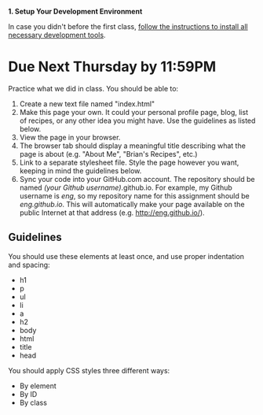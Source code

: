 **1. Setup Your Development Environment**

In case you didn't before the first class, [follow the instructions to install all necessary development tools](/kiei924-fall15/workbook/setup).

# Due Next Thursday by 11:59PM

Practice what we did in class.  You should be able to:

1. Create a new text file named "index.html"
2. Make this page your own. It could your personal profile page, blog, list of recipes, or any other idea you might have. Use the guidelines as listed below.
3. View the page in your browser.
4. The browser tab should display a meaningful title describing what the page is about (e.g. "About Me", "Brian's Recipes", etc.)
5. Link to a separate stylesheet file. Style the page however you want, keeping in mind the guidelines below.
6. Sync your code into your GitHub.com account. The repository should be named *(your Github username)*.github.io. For example, my Github username is *eng*, so my repository name for this assignment should be *eng.github.io*. This will automatically make your page available on the public Internet at that address (e.g. http://eng.github.io/).

## Guidelines

You should use these elements at least once, and use proper indentation and spacing:

* h1
* p
* ul
* li
* a
* h2
* body
* html
* title
* head

You should apply CSS styles three different ways:

* By element
* By ID
* By class




